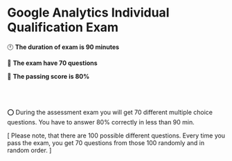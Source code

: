 # Google Analytics Individual Qualification Exam 

🕛 **The duration of exam is 90 minutes**

📄 **The exam have 70 questions**

🔶 **The passing score is 80%**



<br/><br/><br/>
⭕ During the assessment exam you will get 70 different multiple choice questions. You have to answer 80% correctly in less than 90 min.  

[ Please note, that there are 100 possible different questions. Every time you pass the exam, you get 70 questions from those 100 randomly and in random order. ]

